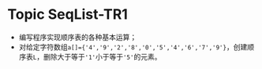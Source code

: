 # Topic SeqList-TR1
- 编写程序实现顺序表的各种基本运算；
- 对给定字符数组`a[]={'4','9','2','8','0','5','4','6','7','9'}`，创建顺序表`L`，删除大于等于`'1'`小于等于`'5'`的元素。